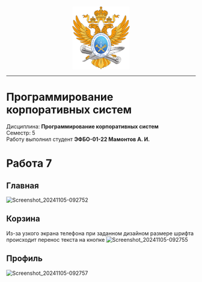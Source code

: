 <p align="center">
  <img src="images/MIREA_Gerb_Colour.svg" alt="Mirea_Gerb" width="30%"/>
</p>

___

# Программирование корпоративных систем
Дисциплина: **Программирование корпоративных систем** <br>
Семестр: 5 <br>
Работу выполнил студент **ЭФБО-01-22 Мамонтов А. И.** <br>

# Работа 7
## Главная
![Screenshot_20241105-092752](https://github.com/user-attachments/assets/695e0438-6524-41a0-8b58-7aa3290497ca)

## Корзина
Из-за узкого экрана телефона при заданном дизайном размере шрифта происходит перенос текста на кнопке
![Screenshot_20241105-092755](https://github.com/user-attachments/assets/78ec84d5-9f8f-4901-b5ba-4f4c02d14e6f)

## Профиль
![Screenshot_20241105-092757](https://github.com/user-attachments/assets/6473b61f-ad54-4c33-babd-68f724dd5b7a)
